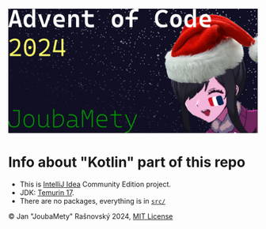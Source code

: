 ![Advent Of Code 2024, Joubamety (Ame-Cha with Xmas cap & French flag painted on her left cheek)](/media/readme-banner.webp)
# Info about "Kotlin" part of this repo
* This is [IntelliJ Idea](https://www.jetbrains.com/idea/) Community Edition project.
* JDK: [Temurin 17](https://adoptium.net/temurin/releases/).
* There are no packages, everything is in [`src/`](./src/)

©️ Jan "JoubaMety" Rašnovský 2024, [MIT License](/LICENSE)